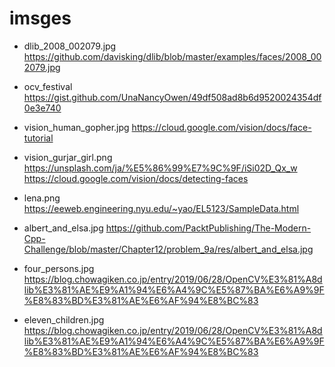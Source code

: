 imsges
===============

- dlib_2008_002079.jpg
https://github.com/davisking/dlib/blob/master/examples/faces/2008_002079.jpg


- ocv_festival
https://gist.github.com/UnaNancyOwen/49df508ad8b6d9520024354df0e3e740


- vision_human_gopher.jpg
https://cloud.google.com/vision/docs/face-tutorial


- vision_gurjar_girl.png
https://unsplash.com/ja/%E5%86%99%E7%9C%9F/iSi02D_Qx_w
https://cloud.google.com/vision/docs/detecting-faces


- lena.png
https://eeweb.engineering.nyu.edu/~yao/EL5123/SampleData.html


- albert_and_elsa.jpg
https://github.com/PacktPublishing/The-Modern-Cpp-Challenge/blob/master/Chapter12/problem_9a/res/albert_and_elsa.jpg

- four_persons.jpg
https://blog.chowagiken.co.jp/entry/2019/06/28/OpenCV%E3%81%A8dlib%E3%81%AE%E9%A1%94%E6%A4%9C%E5%87%BA%E6%A9%9F%E8%83%BD%E3%81%AE%E6%AF%94%E8%BC%83

- eleven_children.jpg
https://blog.chowagiken.co.jp/entry/2019/06/28/OpenCV%E3%81%A8dlib%E3%81%AE%E9%A1%94%E6%A4%9C%E5%87%BA%E6%A9%9F%E8%83%BD%E3%81%AE%E6%AF%94%E8%BC%83

